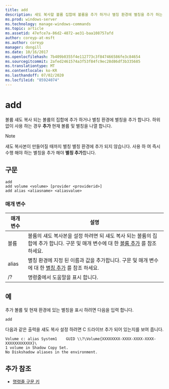 ```yaml
---
title: add
description: 섀도 복사할 볼륨 집합에 볼륨을 추가 하거나 별칭 환경에 별칭을 추가 하는 추가 명령에 대 한 참조 문서입니다.
ms.prod: windows-server
ms.technology: manage-windows-commands
ms.topic: article
ms.assetid: 47efce7a-86d2-4872-ae31-baa108757afd
author: coreyp-at-msft
ms.author: coreyp
manager: dongill
ms.date: 10/16/2017
ms.openlocfilehash: 7b409b0355f4e112773c3f847466586fe3c84654
ms.sourcegitcommit: 2afed2461574a3f53f84fc9ec28d86df3b335685
ms.translationtype: MT
ms.contentlocale: ko-KR
ms.lasthandoff: 07/02/2020
ms.locfileid: "85924074"
---
```

# <a name="add"></a>add

볼륨 섀도 복사 되는 볼륨의 집합에 추가 하거나 별칭 환경에 별칭을 추가 합니다. 하위 없이 사용 하는 경우 **추가** 현재 볼륨 및 별칭을 나열 합니다.

> [!NOTE]
> 섀도 복사본이 만들어질 때까지 별칭 별칭 환경에 추가 되지 않습니다. 사용 하 여 즉시 수행 해야 하는 별칭을 추가 해야 **별칭 추가**합니다.

## <a name="syntax"></a>구문

```
add
add volume <volume> [provider <providerid>]
add alias <aliasname> <aliasvalue>
```

### <a name="parameters"></a>매개 변수

| 매개 변수 | 설명 |
| ---------- | ----------- |
| 볼륨 | 볼륨의 섀도 복사본을 설정 하려면 되 섀도 복사 되는 볼륨의 집합에 추가 합니다. 구문 및 매개 변수에 대 한 [볼륨 추가](add-volume.md) 를 참조 하세요. |
| alias | 별칭 환경에 지정 된 이름과 값을 추가합니다. 구문 및 매개 변수에 대 한 [별칭 추가](add-alias.md) 를 참조 하세요. |
| /? | 명령줄에서 도움말을 표시 합니다. |

## <a name="examples"></a>예

추가 볼륨 및 현재 환경에 있는 별칭을 표시 하려면 다음을 입력 합니다.

```
add
```

다음과 같은 출력을 섀도 복사 설정 하려면 C 드라이브 추가 되어 있는지를 보여 줍니다.

```
Volume c: alias System1    GUID \\?\Volume{XXXXXXXX-XXXX-XXXX-XXXX-XXXXXXXXXXXX}\
1 volume in Shadow Copy Set.
No Diskshadow aliases in the environment.
```

## <a name="additional-references"></a>추가 참조

- [명령줄 구문 키](command-line-syntax-key.md)